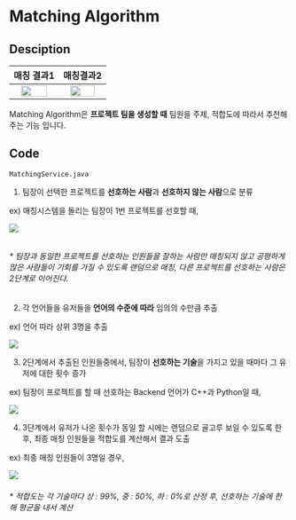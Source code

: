 # Matching Algorithm



## Desciption

|                          매칭 결과1                          |                          매칭결과2                           |
| :----------------------------------------------------------: | :----------------------------------------------------------: |
| <img src="C:\s03p13d105\document\images\matching_result1.PNG" style="width:80%; " /> | <img src="C:\s03p13d105\document\images\matching_result2.PNG" style="width:80%; " /> |



Matching Algorithm은 **프로젝트 팀을 생성할 때** 팀원을 주제, 적합도에 따라서 추천해주는 기능 입니다.



## Code

`MatchingService.java`



1.  팀장이 선택한 프로젝트를 **선호하는 사람**과 **선호하지 않는 사람**으로 분류

   ex) 매칭시스템을 돌리는 팀장이 1번 프로젝트를 선호할 때,

![](C:\s03p13d105\document\images\matching_phase1.PNG)

###### 	

###### 	* 팀장과 동일한 프로젝트를 선호하는 인원들을 잘하는 사람만 매칭되지 않고 공평하게 많은 사람들이 기회를 가질 수 있도록 랜덤으로 매칭, 다른 프로젝트를 선호하는 사람은 2단계로 이어진다.



2.  각 언어들을 유저들을 **언어의 수준에 따라** 임의의 수만큼 추출

   ex) 언어 따라 상위 3명을 추출

   ![](C:\s03p13d105\document\images\matching_phase2.PNG)



3.  2단계에서 추출된 인원들중에서, 팀장이 **선호하는 기술**을 가지고 있을 때마다 그 유저에 대한 횟수 증가

   ex) 팀장이 프로젝트를 할 때 선호하는 Backend 언어가 C++과  Python일 때,

![](C:\s03p13d105\document\images\matching_phase3.PNG)



4.  3단계에서 유저가 나온 횟수가 동일 할 시에는 랜덤으로 골고루 보일 수 있도록 한 후, 최종 매칭 인원들을 적합도를 계산해서 결과 도출

   ex) 최종 매칭 인원들이 3명일 경우,

![](C:\s03p13d105\document\images\matching_phase4.PNG)

###### 	* 적합도는 각 기술마다 상 : 99%, 중 : 50%, 하 : 0%로 산정 후, 선호하는 기술에 한 해 평균을 내서 계산

